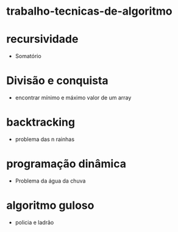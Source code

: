 # trabalho-tecnicas-de-algoritmo


# recursividade
- Somatório


# Divisão e conquista
- encontrar mínimo e máximo valor de um array

# backtracking
- problema das n rainhas

# programação dinâmica
- Problema da água da chuva
  
# algoritmo guloso
- policia e ladrão
